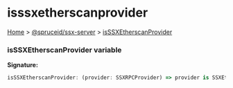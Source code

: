 # isssxetherscanprovider

[Home](index.md) > [@spruceid/ssx-server](ssx-server.md) > [isSSXEtherscanProvider](ssx-server.isssxetherscanprovider.md)

### isSSXEtherscanProvider variable

**Signature:**

```typescript
isSSXEtherscanProvider: (provider: SSXRPCProvider) => provider is SSXEtherscanProvider
```
